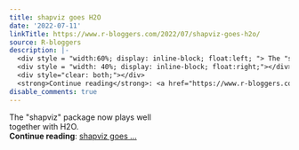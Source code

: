```yaml
---
title: shapviz goes H2O
date: '2022-07-11'
linkTitle: https://www.r-bloggers.com/2022/07/shapviz-goes-h2o/
source: R-bloggers
description: |-
  <div style = "width:60%; display: inline-block; float:left; "> The "shapviz" package now plays well together with H2O.</div>
  <div style = "width: 40%; display: inline-block; float:right;"></div>
  <div style="clear: both;"></div>
  <strong>Continue reading</strong>: <a href="https://www.r-bloggers.com/2022/07/shapviz-goes-h2o/">shapviz goes ...
disable_comments: true
---
```

<div style = "width:60%; display: inline-block; float:left; "> The "shapviz" package now plays well together with H2O.</div>
<div style = "width: 40%; display: inline-block; float:right;"></div>
<div style="clear: both;"></div>
<strong>Continue reading</strong>: <a href="https://www.r-bloggers.com/2022/07/shapviz-goes-h2o/">shapviz goes ...